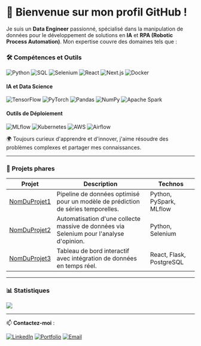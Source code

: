 # 👋 Bienvenue sur mon profil GitHub !

Je suis un **Data Engineer** passionné, spécialisé dans la manipulation de données pour le développement de solutions en **IA** et **RPA (Robotic Process Automation)**. Mon expertise couvre des domaines tels que :

### 🛠 **Compétences et Outils**

![Python](https://img.shields.io/badge/Python-3776AB?style=for-the-badge&logo=python&logoColor=white)
![SQL](https://img.shields.io/badge/SQL-003B57?style=for-the-badge&logo=postgresql&logoColor=white)
![Selenium](https://img.shields.io/badge/Selenium-43B02A?style=for-the-badge&logo=selenium&logoColor=white)
![React](https://img.shields.io/badge/React-61DAFB?style=for-the-badge&logo=react&logoColor=black)
![Next.js](https://img.shields.io/badge/Next.js-000000?style=for-the-badge&logo=next.js&logoColor=white)
![Docker](https://img.shields.io/badge/Docker-2496ED?style=for-the-badge&logo=docker&logoColor=white)

#### **IA et Data Science**
![TensorFlow](https://img.shields.io/badge/TensorFlow-FF6F00?style=for-the-badge&logo=tensorflow&logoColor=white)
![PyTorch](https://img.shields.io/badge/PyTorch-EE4C2C?style=for-the-badge&logo=pytorch&logoColor=white)
![Pandas](https://img.shields.io/badge/Pandas-150458?style=for-the-badge&logo=pandas&logoColor=white)
![NumPy](https://img.shields.io/badge/NumPy-013243?style=for-the-badge&logo=numpy&logoColor=white)
![Apache Spark](https://img.shields.io/badge/Apache%20Spark-E25A1C?style=for-the-badge&logo=apachespark&logoColor=white)

#### **Outils de Déploiement**
![MLflow](https://img.shields.io/badge/MLflow-0194E2?style=for-the-badge&logo=mlflow&logoColor=white)
![Kubernetes](https://img.shields.io/badge/Kubernetes-326CE5?style=for-the-badge&logo=kubernetes&logoColor=white)
![AWS](https://img.shields.io/badge/AWS-232F3E?style=for-the-badge&logo=amazonaws&logoColor=white)
![Airflow](https://img.shields.io/badge/Apache%20Airflow-017CEE?style=for-the-badge&logo=apacheairflow&logoColor=white)

🌍 Toujours curieux d'apprendre et d'innover, j'aime résoudre des problèmes complexes et partager mes connaissances.

---

### 📂 **Projets phares**

| **Projet**          | **Description**                                                                                             | **Technos**             |
|----------------------|-------------------------------------------------------------------------------------------------------------|-------------------------|
| [NomDuProjet1](#)    | Pipeline de données optimisé pour un modèle de prédiction de séries temporelles.                           | Python, PySpark, MLflow |
| [NomDuProjet2](#)    | Automatisation d'une collecte massive de données via Selenium pour l'analyse d'opinion.                    | Python, Selenium        |
| [NomDuProjet3](#)    | Tableau de bord interactif avec intégration de données en temps réel.                                      | React, Flask, PostgreSQL|

---

### 📊 **Statistiques**
![](https://github-readme-stats.vercel.app/api?username=creacress&show_icons=true&theme=radical)

---

📫 **Contactez-moi** :

[![LinkedIn](https://img.shields.io/badge/LinkedIn-Alexis%20Cresson-0A66C2?style=for-the-badge&logo=linkedin&logoColor=white)](https://www.linkedin.com/in/alexis-cresson/)
[![Portfolio](https://img.shields.io/badge/Portfolio-WebCresson.com-000000?style=for-the-badge&logo=About.me&logoColor=white)](https://www.webcresson.com/)
[![Email](https://img.shields.io/badge/Email-alexis@webcresson.com-EA4335?style=for-the-badge&logo=gmail&logoColor=white)](mailto:alexis@webcresson.com)
